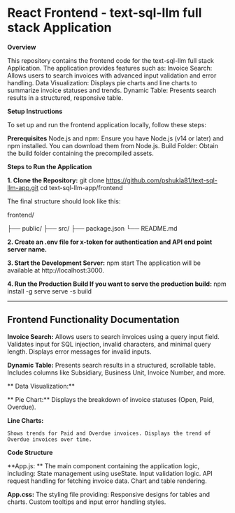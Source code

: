 
# React Frontend - text-sql-llm full stack Application

**Overview**

This repository contains the frontend code for the text-sql-llm full stack Application. 
The application provides features such as:
  Invoice Search: Allows users to search invoices with advanced input validation and error handling.
  Data Visualization: Displays pie charts and line charts to summarize invoice statuses and trends.
  Dynamic Table: Presents search results in a structured, responsive table.

**Setup Instructions**

To set up and run the frontend application locally, follow these steps:

**Prerequisites**
Node.js and npm: Ensure you have Node.js (v14 or later) and npm installed. You can download them from Node.js.
Build Folder: Obtain the build folder containing the precompiled assets.

**Steps to Run the Application**

**1. Clone the Repository:**
  git clone https://github.com/pshukla81/text-sql-llm-app.git
  cd text-sql-llm-app/frontend

  The final structure should look like this:
  
  frontend/
  
  ├── public/
  ├── src/
  ├── package.json
  └── README.md

**2. Create an .env file for x-token for authentication and API end point server name.**
     
 **3. Start the Development Server:**
  npm start
  The application will be available at http://localhost:3000.

 **4. Run the Production Build If you want to serve the production build:**
  npm install -g serve
  serve -s build



----------------------------------------------------------------------------------------------------------
**Frontend Functionality Documentation**
-----------------------------------------------------------------------------------------------------------

  **Invoice Search:**
  Allows users to search invoices using a query input field.
  Validates input for SQL injection, invalid characters, and minimal query length.
  Displays error messages for invalid inputs.
  
  **Dynamic Table:**
  Presents search results in a structured, scrollable table.
  Includes columns like Subsidiary, Business Unit, Invoice Number, and more.
  
 ** Data Visualization:**
  
 ** Pie Chart:**
   Displays the breakdown of invoice statuses (Open, Paid, Overdue).
  
  **Line Charts:**
  
    Shows trends for Paid and Overdue invoices. Displays the trend of Overdue invoices over time.

  **Code Structure**

  **App.js: **
    The main component containing the application logic, including:
    State management using useState.
    Input validation logic.
    API request handling for fetching invoice data.
    Chart and table rendering.
  
  **App.css:**
    The styling file providing:
    Responsive designs for tables and charts.
    Custom tooltips and input error handling styles.







